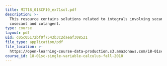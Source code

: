 ```yaml
---
title: MIT18_01SCF10_ex71sol.pdf
description: >-
  This resource contains solutions related to integrals involving secant,
  cosecant and cotangent.
type: course
layout: pdf
uid: c05c05172bf0f7543b3c2daeaf308521
file_type: application/pdf
file_location: >-
  https://open-learning-course-data-production.s3.amazonaws.com/18-01sc-single-variable-calculus-fall-2010/c05c05172bf0f7543b3c2daeaf308521_MIT18_01SCF10_ex71sol.pdf
course_id: 18-01sc-single-variable-calculus-fall-2010
---
```

